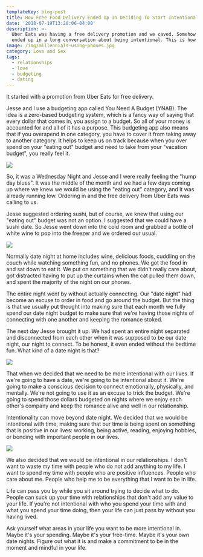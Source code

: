```yaml
---
templateKey: blog-post
title: How Free Food Delivery Ended Up In Deciding To Start Intentional Living
date: '2018-07-19T13:28:06-04:00'
description: >-
  Uber Eats was having a free delivery promotion and we caved. Somehow that
  ended up in a long conversation about being intentional. This is how. 
image: /img/millennials-using-phones.jpg
category: Love and Sex
tags:
  - relationships
  - love
  - budgeting
  - dating
---
```

It started with a promotion from Uber Eats for free delivery. 

Jesse and I use a budgeting app called You Need A Budget (YNAB). The idea is a zero-based budgeting system, which is a fancy way of saying that every dollar that comes in, you assign to a budget. So all of your money is accounted for and all of it has a purpose. This budgeting app also means that if you overspend in one category, you have to cover it from taking away to another category. It helps to keep us on track because when you over spend on your "eating out" budget and need to take from your "vacation budget", you really feel it. 

![](/img/dog-budget.jpg)

So, it was a Wednesday Night and Jesse and I were really feeling the "hump day blues". It was the middle of the month and we had a few days coming up where we knew we would be using the "eating out" category, and it was already running low. Ordering in and the free delivery from Uber Eats was calling to us.

Jesse suggested ordering sushi, but of course, we knew that using our "eating out" budget was not an option. I suggested that we could have a sushi date. So Jesse went down into the cold room and grabbed a bottle of white wine to pop into the freezer and we ordered our usual. 

![](/img/giphy.gif)

Normally date night at home includes wine, delicious foods, cuddling on the couch while watching something fun, and no phones. We got the food in and sat down to eat it. We put on something that we didn't really care about, got distracted having to put up the curtains when the cat pulled them down, and spent the majority of the night on our phones. 

The entire night went by without actually connecting. Our "date night" had become an excuse to order in food and go around the budget. But the thing is that we usually put thought into making sure that each month we fully spend our date night budget to make sure that we're having those nights of connecting with one another and keeping the romance stoked. 

The next day Jesse brought it up. We had spent an entire night separated and disconnected from each other when it was supposed to be our date night, our night to connect. To be honest, it even ended without the bedtime fun. What kind of a date night is that? 

![](/img/date-night.jpg)

That when we decided that we need to be more intentional with our lives. If we're going to have a date, we're going to be intentional about it. We're going to make a conscious decision to connect emotionally, physically, and mentally. We're not going to use it as an excuse to trick the budget. We're going to spend those dollars budgeted on nights where we enjoy each other's company and keep the romance alive and well in our relationship. 

Intentionality can move beyond date night. We decided that we would be intentional with time, making sure that our time is being spent on something that is positive in our lives: working, being active, reading, enjoying hobbies, or bonding with important people in our lives. 

![](/img/fashion-1868866_1920.jpg)

We also decided that we would be intentional in our relationships. I don't want to waste my time with people who do not add anything to my life. I want to spend my time with people who are positive influences. People who care about me. People who help me to be everything that I want to be in life. 

Life can pass you by while you sit around trying to decide what to do. People can suck up your time with relationships that don't add any value to your life. If you're not intentional with who you spend your time with and what you spend your time doing, then your life can just pass by without you having lived. 

Ask yourself what areas in your life you want to be more intentional in. Maybe it's your spending. Maybe it's your free-time. Maybe it's your own date nights. Figure out what it is and make a commitment to be in the moment and mindful in your life.
